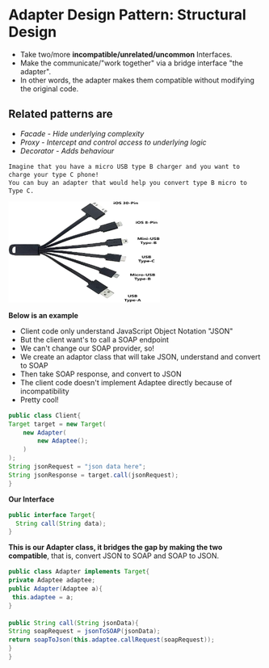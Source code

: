 # Adapter Design Pattern: Structural Design
* Take two/more **incompatible/unrelated/uncommon** Interfaces.
* Make the communicate/"work together" via a bridge interface "the adapter".
* In other words, the adapter makes them compatible without modifying the original code.

## Related patterns are 
- *Facade - Hide underlying complexity*
- *Proxy - Intercept and control access to underlying logic*
- *Decorator - Adds behaviour*

```
Imagine that you have a micro USB type B charger and you want to charge your type C phone!
You can buy an adapter that would help you convert type B micro to Type C.
```
<img src="https://github.com/msomi22/designpatterns/blob/master/Explanation/files/USB_Adapter.jpg" alt="Universal USB" width="300" height="200">

**Below is an example**
* Client code only understand JavaScript Object Notation "JSON"
* But the client want's to call a SOAP endpoint
* We can't change our SOAP provider, so!
* We create an adaptor class that will take JSON, understand and convert to SOAP
* Then take SOAP response, and convert to JSON
* The client code doesn't implement Adaptee directly because of incompatibility
* Pretty cool!

```java
public class Client{
Target target = new Target(
    new Adapter(
        new Adaptee();
    )
);
String jsonRequest = "json data here";
String jsonResponse = target.call(jsonRequest);
}
```

**Our Interface**

```java
public interface Target{
  String call(String data);
}
```

**This is our Adapter class, it bridges the gap by making the two compatible**, that is, convert JSON to SOAP and SOAP to JSON. 

```java
public class Adapter implements Target{
private Adaptee adaptee;
public Adapter(Adaptee a){
 this.adaptee = a;
}

public String call(String jsonData){
String soapRequest = jsonToSOAP(jsonData);
return soapToJson(this.adaptee.callRequest(soapRequest));
}
}
```
